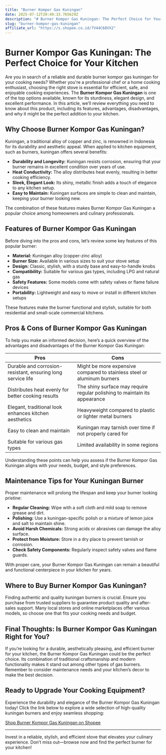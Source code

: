 ```yaml
---
title: "Burner Kompor Gas Kuningan"
date: 2025-07-12T20:49:33.765629Z
description: "# Burner Kompor Gas Kuningan: The Perfect Choice for Your Kitchen..."
slug: "burner-kompor-gas-kuningan"
affiliate_url: "https://s.shopee.co.id/7V44C68VX2"
---
```

# Burner Kompor Gas Kuningan: The Perfect Choice for Your Kitchen

Are you in search of a reliable and durable burner kompor gas kuningan for your cooking needs? Whether you're a professional chef or a home cooking enthusiast, choosing the right stove is essential for efficient, safe, and enjoyable cooking experiences. The **Burner Kompor Gas Kuningan** is one of the top options available, known for its sturdiness, elegant design, and excellent performance. In this article, we’ll review everything you need to know about this product, including its features, advantages, disadvantages, and why it might be the perfect addition to your kitchen.

## Why Choose Burner Kompor Gas Kuningan?

Kuningan, a traditional alloy of copper and zinc, is renowned in Indonesia for its durability and aesthetic appeal. When applied to kitchen equipment, such as burners, kuningan offers several benefits:

- **Durability and Longevity:** Kuningan resists corrosion, ensuring that your burner remains in excellent condition over years of use.
- **Heat Conductivity:** The alloy distributes heat evenly, resulting in better cooking efficiency.
- **Sleek, Elegant Look:** Its shiny, metallic finish adds a touch of elegance to any kitchen setup.
- **Easy to Maintain:** Kuningan surfaces are simple to clean and maintain, keeping your burner looking new.

The combination of these features makes Burner Kompor Gas Kuningan a popular choice among homeowners and culinary professionals.

## Features of Burner Kompor Gas Kuningan

Before diving into the pros and cons, let’s review some key features of this popular burner:

- **Material:** Kuningan alloy (copper-zinc alloy)
- **Burner Size:** Available in various sizes to suit your stove setup
- **Design:** Classic, stylish, with a sturdy base and easy-to-handle knobs
- **Compatibility:** Suitable for various gas types, including LPG and natural gas
- **Safety Features:** Some models come with safety valves or flame failure devices
- **Portability:** Lightweight and easy to move or install in different kitchen setups

These features make the burner functional and stylish, suitable for both residential and small-scale commercial kitchens.

## Pros & Cons of Burner Kompor Gas Kuningan

To help you make an informed decision, here’s a quick overview of the advantages and disadvantages of the Burner Kompor Gas Kuningan:

| **Pros** | **Cons** |
|------------|--------------|
| Durable and corrosion-resistant, ensuring long service life | Might be more expensive compared to stainless steel or aluminum burners |
| Distributes heat evenly for better cooking results | The shiny surface may require regular polishing to maintain its appearance |
| Elegant, traditional look enhances kitchen aesthetics | Heavyweight compared to plastic or lighter metal burners |
| Easy to clean and maintain | Kuningan may tarnish over time if not properly cared for |
| Suitable for various gas types | Limited availability in some regions |

Understanding these points can help you assess if the Burner Kompor Gas Kuningan aligns with your needs, budget, and style preferences.

## Maintenance Tips for Your Kuningan Burner

Proper maintenance will prolong the lifespan and keep your burner looking pristine:

- **Regular Cleaning:** Wipe with a soft cloth and mild soap to remove grease and dirt.
- **Polishing:** Use a kuningan-specific polish or a mixture of lemon juice and salt to maintain shine.
- **Avoid Harsh Chemicals:** Strong acids or abrasives can damage the alloy surface.
- **Protect from Moisture:** Store in a dry place to prevent tarnish or corrosion.
- **Check Safety Components:** Regularly inspect safety valves and flame guards.

With proper care, your Burner Kompor Gas Kuningan can remain a beautiful and functional centerpiece in your kitchen for years.

## Where to Buy Burner Kompor Gas Kuningan?

Finding authentic and quality kuningan burners is crucial. Ensure you purchase from trusted suppliers to guarantee product quality and after-sales support. Many local stores and online marketplaces offer various models, so choose one that fits your cooking needs and budget.

## Final Thoughts: Is Burner Kompor Gas Kuningan Right for You?

If you’re looking for a durable, aesthetically pleasing, and efficient burner for your kitchen, the Burner Kompor Gas Kuningan could be the perfect choice. Its combination of traditional craftsmanship and modern functionality makes it stand out among other types of gas burners. Remember to consider maintenance needs and your kitchen’s decor to make the best decision.

## Ready to Upgrade Your Cooking Equipment?

Experience the durability and elegance of the Burner Kompor Gas Kuningan today! Click the link below to explore a wide selection of high-quality kuningan burners and enjoy seamless shopping:

[Shop Burner Kompor Gas Kuningan on Shopee](https://s.shopee.co.id/7V44C68VX2)

---

Invest in a reliable, stylish, and efficient stove that elevates your culinary experience. Don’t miss out—browse now and find the perfect burner for your kitchen!